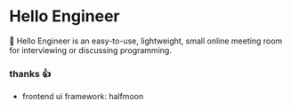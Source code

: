 # Hello Engineer

:wave: Hello Engineer is an easy-to-use, lightweight, small online meeting room for interviewing or discussing programming.

### thanks :+1:

- frontend ui framework: halfmoon